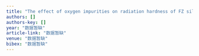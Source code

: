 ```yaml
---
title: "The effect of oxygen impurities on radiation hardness of FZ silicon detectors for HEP after neutron, proton and gamma irradiation"
authors: []
authors-key: []
year: "数据暂缺"
article-link: "数据暂缺"
venue: "数据暂缺"
bibex: "数据暂缺"
---
```

